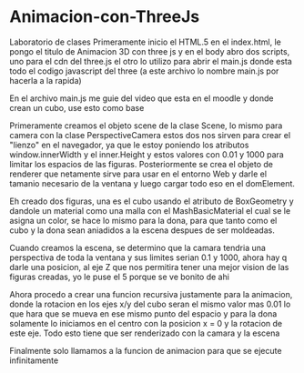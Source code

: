 # Animacion-con-ThreeJs
Laboratorio de clases
Primeramente inicio el HTML.5 en el index.html, le pongo el titulo de Animacion 3D con three js y en el body abro dos scripts, uno para el cdn del three.js
el otro lo utilizo para abrir el main.js donde esta todo el codigo javascript del three (a este archivo lo nombre main.js por hacerla a la rapida)

En el archivo main.js me guie del video que esta en el moodle y donde crean un cubo, use esto como base

Primeramente creamos el objeto scene de la clase Scene, lo mismo para camera con la clase PerspectiveCamera
estos dos nos sirven para crear el "lienzo" en el navegador, ya que le estoy poniendo los atributos window.innerWidth y el inner.Height y estos valores con 0.01 y 1000 para limitar
los espacios de las figuras.
Posteriormente se crea el objeto de renderer que netamente sirve para usar en el entorno Web y darle el tamanio necesario de la ventana y luego cargar todo eso en el domElement.

Eh creado dos figuras, una es el cubo usando el atributo de BoxGeometry y dandole un material como una malla con el MashBasicMaterial el cual se le asigna un color, se hace lo 
mismo para la dona, para que tanto como el cubo y la dona sean aniadidos a la escena despues de ser moldeadas.

Cuando creamos la escena, se determino que la camara tendria una perspectiva de toda la ventana y sus limites serian 0.1 y 1000, ahora hay q darle una posicion, al eje Z que nos permitira tener una mejor vision de las figuras creadas, yo le puse el 5 porque se ve bonito de ahi

Ahora procedo a crear una funcion recursiva justamente para la animacion, donde la rotacion en los ejes x/y del cubo seran el mismo valor mas 0.01 lo que hara que se mueva en ese
mismo punto del espacio y para la dona solamente lo iniciamos en el centro con la posicion x = 0 y la rotacion de este eje. Todo esto tiene que ser renderizado con la camara y la escena

Finalmente solo llamamos a la funcion de animacion para que se ejecute infinitamente
